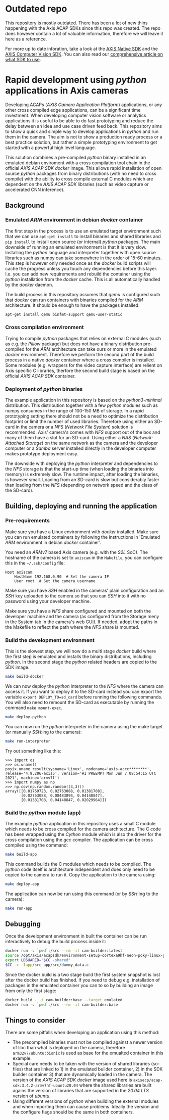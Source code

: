 # Outdated repo
This repository is mostly outdated. There has been a lot of new thins happening with the Axis ACAP SDKs since this repo was created. The repo does however contain a lot of valuable information, therefore we will leave it here as a reference.

For more up to date inforation, take a look at the [AXIS Native SDK](https://github.com/AxisCommunications/acap-native-sdk-examples/) and the [AXIS Computer Vision SDK](https://github.com/AxisCommunications/acap-computer-vision-sdk-examples). You can also read our [comprehensive article on what SDK to use](https://www.linkedin.com/pulse/comprehensive-guide-axis-network-camera-edge-application-sdks/).

# Rapid development using *python* applications in Axis cameras

Developing ACAPs (*AXIS Camera Application Platform*) applications, or any other cross compiled edge applications, can be a significant time investment. When developing computer vision software or analytics applications it is useful to be able to do fast prototyping and reduce the delay between an idea and use case driven feed back. This repository aims to show a quick and simple way to develop applications in *python* and run them in the camera. The aim is not to show a production ready process or a
best practice solution, but rather a simple prototyping environment to get started with a powerful high level language. 

This solution combines a pre-compiled *python* binary installed in an emulated debian enviroment with a cross compilation tool chain in the official *AXIS ACAP SDK* *docker* image. This allows rapid installation of open source *python* packages from binary distributions (with no need to cross compile) with the ability to cross compile external C modules which are dependent on the *AXIS ACAP SDK* libraries (such as video capture or accelerated CNN inference).

## Background

### Emulated *ARM* environment in debian *docker* container

The first step in the process is to use an emulated target environment such that we can use `apt-get install` to install binaries and shared libraries and `pip install` to install open source (or internal) *python* packages. The main downside of running an emulated environment is that it is very slow. Installing the *python* language and interpreter together with open source libraries such as numpy can take somewhere in the order of 15-60 minutes. This step is however only needed once as the *docker*
build scripts will cache the progress unless you touch any dependencies before this layer. I.e. you can add new requirements and rebuild the container using the *python* installation from the *docker* cache. This is all automatically handled by the *docker* daemon.

The build process in this repository assumes that *qemu* is configured such that *docker* can run containers with binaries compiled for the *ARM* architecture. It should be enough to have the packages installed:
```bash
apt-get install qemu binfmt-support qemu-user-static
```

### Cross compilation environment

Trying to compile *python* packages that relies on external C modules (such as e.g. the *Pillow* package) but does not have a binary distribution pre-compiled for the *ARM* architecture can take ours or more in the emulated *docker* environment. Therefore we perform the second part of the build process in a native *docker* container where a cross compiler is installed. Some modules (e.g. wrappers for the video capture interface) are relient on Axis specific C libraries, therfore the second build stage is
based on the official *AXIS ACAP SDK* container.

### Deployment of *python* binaries

The example application in this repository is based on the *python3-minimal* distribution. This distribution together with a few *python* modules such as numpy consumes in the range of 100-150 MB of storage. In a rapid prototyping setting there should not be a need to optimize the distribution footprint or limit the number of used libraries. Therefore using either an SD-card in the camera or a *NFS* (*Network File System*) solution is recommended. Axis' camera's comes with
*NFS* support out of the box and many of them have a slot for an SD-card. Using either a *NAS* (*Network-Attached Storage*) on the same network as the camera and the developer computer or a *Samba* server installed directly in the developer computer makes prototype deployment easy.

The downside with deploying the *python* interpreter and dependencies to the *NFS* storage is that the start-up time (when loading the binaries into memory) is extremely slow. The runtime impact, after loading the binaries, is however small. Loading from an SD-card is slow but considerably faster than loading from the *NFS* (depending on network speed and the class of the SD-card).

## Building, deploying and running the application

### Pre-requirements

Make sure you have a Linux environment with *docker* installed. Make sure you can run emulated containers by following the instructions in 'Emulated *ARM* environment in debian *docker* container'.

You need an *ARMv7* based Axis camera (e.g. with the *S2L* SoC). The hostname of the camera is set to `axiscam` in the `Makefile`, you can configure this in the `~/.ssh/config` file:
```
Host axiscam
    HostName 192.168.0.90  # Set the camera IP
    User root  # Set the camera username
```

Make sure you have *SSH* enabled in the cameras' plain configuration and an *SSH* key uploaded to the camera so that you can *SSH* into it with no password using your developer machine.

Make sure you have a *NFS* share configured and mounted on both the developer machine and the camera (as configured from the Storage meny in the System tab in the camera's web GUI). If needed, adopt the paths in the Makefile to reflect the path where the *NFS* share is mounted.

### Build the development environment

This is the slowest step, we will now do a multi stage *docker* build where the first step is emulated and installs the binary distributions, including *python*. In the second stage the *python* related headers are copied to the SDK image.
```bash
make build-docker
```

We can now deploy the *python* interpreter to the *NFS* where the camera can access it. If you want to deploy it to the SD-card instead you can export the variable 
`export DEPLOY_TO=sd_card` before running the following commands. You will also need to remount the SD-card as executable by running the command `make mount-exec`.
```bash
make deploy-python
```

You can now run the *python* interpreter in the camera using the make target (or manually *SSH*:ing to the camera):
```bash
make run-interpreter
```

Try out something like this:
```
>>> import os
>>> os.uname()
posix.uname_result(sysname='Linux', nodename='axis-accc********', release='4.9.206-axis5', version='#1 PREEMPT Mon Jun 7 08:54:15 UTC 2021', machine='armv7l')
>>> import numpy as np
>>> np.cov(np.random.random((3,3)))
array([[0.01769723, 0.02763088, 0.01381708],
       [0.02763088, 0.08483894, 0.04148847],
       [0.01381708, 0.04148847, 0.02029964]])
```

### Build the *python* module (app)

The example *python* application in this repository uses a small C module which needs to be cross compiled for the camera architecture. The C code has been wrapped using the *Cython* module which is also the driver for the cross compilation using the *gcc* compiler. The application can be cross compiled using the command:

```bash
make build-app
```

This command builds the C modules which needs to be compiled. The *python* code itself is architecture independent and does only need to be copied to the camera to run it. Copy the application to the camera using:

```bash
make deploy-app
```

The application can now be run using this command (or by *SSH*:ing to the camera):
```bash
make run-app
```

## Debugging

Once the development environment in built the container can be run interactively to debug the build process inside it:
```bash
docker run -v `pwd`:/src --rm -it cam-builder:latest
source /opt/axis/acapsdk/environment-setup-cortexa9hf-neon-poky-linux-gnueabi
export LDSHARED="$CC -shared"
$CC -c -Iapp/src app/src/dummy_data.c
```

Since the docker build is a two stage build the first system snapshot is lost after the docker build has finished. If you need to debug e.g. installation of packages in the emulated container you can to so by building an image from only the first stage:
```bash
docker build . -t cam-builder:base --target emulated
docker run -v `pwd`:/src --rm -it cam-builder:base
```

## Things to consider

There are some pitfalls when developing an application using this method:

* The precompiled binaries must not be compiled against a newer version of libc than what is deployed on the camera, therefore `arm32v7/ubuntu:bionic` is used as base for the emualted container in this example.
* Special care needs to be taken with the version of shared libraries (so-files) that are linked to 1) in the emulated builder container, 2) in the SDK builder container 3) that are dynamically loaded in the camera. The version of the *AXIS ACAP SDK* *docker* image used here is `axisecp/acap-sdk:3.4.2-armv7hf-ubuntu20.04` where the shared libraries are built agains the version of libraries that are supported in the *20.04 LTS* version of *ubuntu*.
* Using different versions of *python* when building the external modules and when importing them can cause problems. Ideally the version and the configure flags should be the same in both containers.
